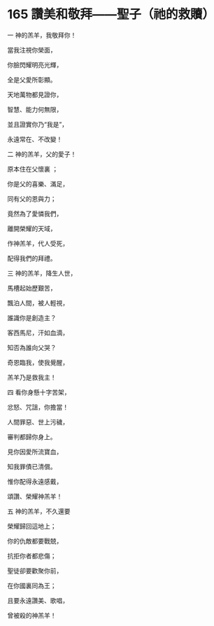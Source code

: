 # 165 讚美和敬拜——聖子（祂的救贖）

一 神的羔羊，我敬拜你！

當我注視你榮面，

你臉閃耀明亮光輝，

全是父愛所彰顯。

天地萬物都見證你，

智慧、能力何無限，

並且證實你乃“我是”，

永遠常在、不改變！

二 神的羔羊，父的愛子！

原本住在父懷裏 ；

你是父的喜樂、滿足，

同有父的恩與力；

竟然為了愛憐我們，

離開榮耀的天域，

作神羔羊，代人受死，

配得我們的拜禮。

三 神的羔羊，降生人世，

馬槽起始歷艱苦，

飄泊人間，被人輕視，

誰識你是創造主？

客西馬尼，汗如血滴，

知否為誰向父哭？

奇恩臨我，使我覺醒，

羔羊乃是救我主！

四 看你身懸十字苦架，

忿怒、咒詛，你擔當！

人間罪惡、世上污穢，

審判都歸你身上。

見你因愛所流寶血，

知我罪債已清償。

惟你配得永遠感戴，

頌讚、榮耀神羔羊！

五 神的羔羊，不久還要

榮耀歸回這地上；

你的仇敵都要戰兢，

抗拒你者都悲傷；

聖徒卻要歡聚你前，

在你國裏同為王；

且要永遠讚美、歌唱，

曾被殺的神羔羊！

